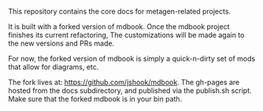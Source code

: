This repository contains the core docs for metagen-related
projects.

It is built with a forked version of mdbook. Once the
mdbook project finishes its current refactoring, The customizations
will be made again to the new versions and PRs made.

For now, the forked version of mdbook is simply a quick-n-dirty
set of mods that allow for diagrams, etc.

The fork lives at: https://github.com/jshook/mdbook.
The gh-pages are hosted from the docs subdirectory, and published
via the publish.sh script. Make sure that the forked mdbook
is in your bin path.

